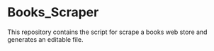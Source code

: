 # Books_Scraper
This repository contains the script for scrape a books web store and generates an editable file.

